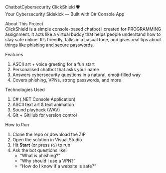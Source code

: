 ChatbotCybersecurity
 ClickShield 🛡️  
Your Cybersecurity Sidekick — Built with C# Console App

 About This Project  
ClickShield is a simple console-based chatbot I created for PROGRAMMING assignment. It acts like a virtual buddy that helps people understand how to stay safe online. It’s friendly, talks in a casual tone, and gives real tips about things like phishing and secure passwords.


 Features  
1. ASCII art + voice greeting for a fun start  
2. Personalised chatbot that asks your name  
3. Answers cybersecurity questions in a natural, emoji-filled way
4. Covers phishing, VPNs, strong passwords, and more  


 Technologies Used  
1. C# (.NET Console Application)
2. ASCII text art & text animation
3.  Sound playback (WAV)
4.  Git + GitHub for version control  


How to Run  
1. Clone the repo or download the ZIP  
2. Open the solution in Visual Studio  
3. Hit **Start** (or press `F5`) to run  
4. Ask the bot questions like:  
   - “What is phishing?”  
   - “Why should I use a VPN?”  
   - “How do I know if a website is safe?”
